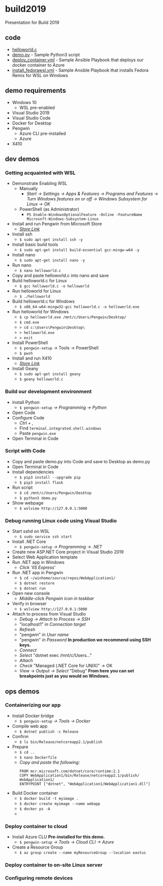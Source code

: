 # build2019
Presentation for Build 2019

## code

- [helloworld.c](https://github.com/WhitewaterFoundry/build2019/blob/master/helloworld.c)
- [demo.py](https://github.com/WhitewaterFoundry/build2019/blob/master/demo.py) - Sample Python3 script
- [deploy_container.yml](https://github.com/WhitewaterFoundry/build2019/blob/master/deploy_container.yml) - Sample Ansible Playbook that deploys our docker container to Azure
- [install_fedorawsl.yml](https://github.com/WhitewaterFoundry/build2019/blob/master/install_fedorawsl.yml) - Sample Ansible Playbook that installs Fedora Remix for WSL on Windows

## demo requirements

- Windows 10
    - WSL pre-enabled
- Visual Studio 2019
- Visual Studio Code
- Docker for Desktop
- Pengwin
    - Azure CLI pre-installed
    - Azure 
- X410

## dev demos 

### Getting acquainted with WSL

- Demonstrate Enabling WSL
    - Manually
        - *Start -> Settings -> Apps & Features -> Programs and Features -> Turn Windows features on or off -> Windows Subsystem for Linux -> OK*
    - PowerShell (as Administrator)
        - `PS Enable-WindowsOptionalFeature -Online -FeatureName Microsoft-Windows-Subsystem-Linux`
- Install and run Pengwin from Microsoft Store
    - *[Store Link](https://www.microsoft.com/en-us/p/pengwin/9nv1gv1pxz6p)*
- Install ssh
    - `$ sudo apt-get install ssh -y`
- Install basic build tools
    - `$ sudo apt-get install build-essential gcc-mingw-w64 -y`
- Install nano
    - `$ sudo apt-get install nano -y`
- Run nano
    - `$ nano helloworld.c`
- Copy and paste helloworld.c into nano and save
- Build helloworld.c for Linux
    - `$ gcc helloworld.c -o helloworld`
- Run helloworld for Linux
    - `$ ./helloworld`
- Build helloworld.c for Windows
    - `$ x86_64-w64-mingw32-gcc helloworld.c -o helloworld.exe`
- Run helloworld for Windows
    - `$ cp helloworld.exe /mnt/c/Users/Pengwin/Desktop/`
    - `$ cmd.exe`
    - `> cd c:\Users\Pengwin\Desktop\`
    - `> helloworld.exe`
    - `> exit`
- Install PowerShell
    - `$ pengwin-setup` -> Tools -> PowerShell
    - `$ pwsh`
- Install and run X410
    - *[Store Link](https://www.microsoft.com/en-us/p/x410/9nlp712zmn9q)*
- Install Geany
    - `$ sudo apt-get install geany`
    - `$ geany helloworld.c`

### Build our development environment

- Install Python
    - `$ pengwin-setup` *-> Programming -> Python*
- Open Code
- Configure Code
    - *Ctrl + ,*
    - Find `terminal.integrated.shell.windows`
    - Paste `pengwin.exe`
- Open Terminal in Code

### Script with Code

- Copy and paste demo.py into Code and save to Desktop as demo.py
- Open Terminal in Code
- Install dependencies 
    - `$ pip3 install --upgrade pip`
    - `$ pip3 install flask` 
- Run script
    - `$ cd /mnt/c/Users/Pengwin/Desktop`
    - `$ python3 demo.py`
- Show webpage
    - `$ wslview http://127.0.0.1:5000`

### Debug running Linux code using Visual Studio

- Start sshd on WSL
    - `$ sudo service ssh start`
- Install .NET Core
    - `$ pengwin-setup` *-> Programming -> .NET*
- Create new ASP.NET Core project in Visual Studio 2019
- Select Web Application template
- Run .NET app in Windows
    - *Click 'IIS Express'*
- Run .NET app in Pengwin
    - `$ cd ~/winhome/source/repos/WebApplication1/`
    - `$ dotnet restore`
    - `$ dotnet run`
- Open new console
    - *Middle-click Pengwin icon in taskbar*
- Verify in browser
    - `$ wslview http://127.0.0.1:5000`
- Attach to process from Visual Studio
    - *Debug -> Attach to Process -> SSH*
    - "localhost1" *in Connection target*
    - *Refresh*
    - "pengwin" *in User name*
    - "pengwin" *in Password* **In production we recommend using SSH keys.**
    - *Connect*
    - *Select* "dotnet exec /mnt/c/Users..."
    - *Attach*
    - *Check* "Managed (.NET Core for UNIX)" -> OK
    - *View -> Output -> Select* "Debug" **From here you can set breakpoints just as you would on Windows.**

## ops demos 

### Containerizing our app

- Install Docker bridge
    - `$ pengwin-setup` *-> Tools -> Docker*
- Compile web app
    - `$ dotnet publish -c Release`
- Confirm
    - `$ ls bin/Release/netcoreapp2.1/publish`
- Prepare
    - `$ cd ..`
    - `$ nano Dockerfile`
    - *Copy and paste the following:*
        ```
        FROM mcr.microsoft.com/dotnet/core/runtime:2.1
        COPY WebApplication1/bin/Release/netcoreapp2.1/publish/ WebApplication1/
        ENTRYPOINT ["dotnet", "WebApplication1/WebApplication1.dll"]
        ```
- Build Docker container
    - `$ docker build -t myimage .`
    - `$ docker create myimage --name webapp`
    - `$ docker ps -A`
    - 

### Deploy container to cloud​

- Install Azure CLU **Pre-installed for this demo.**
    - `$ pengwin-setup` *-> Tools -> Cloud CLI -> Azure*
- Create a Resource Group
    - `$ az group create --name myResourceGroup --location eastus`

### Deploy container to on-site Linux server​

### Configuring remote devices​